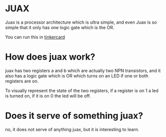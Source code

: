 # JUAX

Juax is a processor architecture which is ultra simple, and even Juax is so simple that it only has one logic gate which is the OR.

You can run this in [tinkercard](https://www.tinkercad.com/things/dvDghaHYBDT-juax?sharecode=ARfksbzSr7kshmbhWUiPPNNvIqs6EV_QW6Wh07MxfpE)

# How does juax work?

juax has two registers a and b which are actually two NPN transistors, and it also has a logic gate which is OR which turns on an LED if one or both registers are on.

To visually represent the state of the two registers, if a register is on 1 a led is turned on, if it is on 0 the led will be off.

# Does it serve of something juax?

no, it does not serve of anything juax, but it is interesting to learn.

